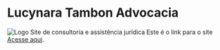 # Lucynara Tambon Advocacia
![Logo]([logoLucynara.jpg](https://github.com/DanielTambon/L/blob/main/logoLucynara.jpg)) Site de consultoria e assistência jurídica
Este é o link para o site [Acesse aqui](https://lucynaratambonadvocacia.pages.net.br).
